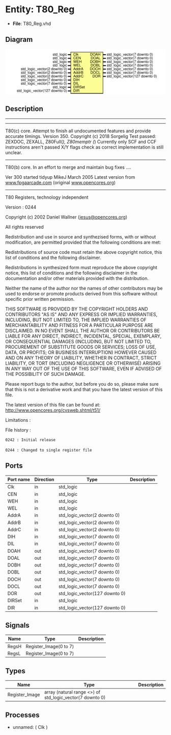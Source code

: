 # Entity: T80_Reg

- **File**: T80_Reg.vhd
## Diagram

![Diagram](T80_Reg.svg "Diagram")
## Description

------------------------------------------------------------------------------
 ****
 T80(c) core. Attempt to finish all undocumented features and provide
              accurate timings.
 Version 350.
 Copyright (c) 2018 Sorgelig
  Test passed: ZEXDOC, ZEXALL, Z80Full(*), Z80memptr
  (*) Currently only SCF and CCF instructions aren't passed X/Y flags check as
      correct implementation is still unclear.

 ****
 T80(b) core. In an effort to merge and maintain bug fixes ....


 Ver 300 started tidyup
 MikeJ March 2005
 Latest version from www.fpgaarcade.com (original www.opencores.org)

 ****

 T80 Registers, technology independent

 Version : 0244

 Copyright (c) 2002 Daniel Wallner (jesus@opencores.org)

 All rights reserved

 Redistribution and use in source and synthezised forms, with or without
 modification, are permitted provided that the following conditions are met:

 Redistributions of source code must retain the above copyright notice,
 this list of conditions and the following disclaimer.

 Redistributions in synthesized form must reproduce the above copyright
 notice, this list of conditions and the following disclaimer in the
 documentation and/or other materials provided with the distribution.

 Neither the name of the author nor the names of other contributors may
 be used to endorse or promote products derived from this software without
 specific prior written permission.

 THIS SOFTWARE IS PROVIDED BY THE COPYRIGHT HOLDERS AND CONTRIBUTORS "AS IS"
 AND ANY EXPRESS OR IMPLIED WARRANTIES, INCLUDING, BUT NOT LIMITED TO,
 THE IMPLIED WARRANTIES OF MERCHANTABILITY AND FITNESS FOR A PARTICULAR
 PURPOSE ARE DISCLAIMED. IN NO EVENT SHALL THE AUTHOR OR CONTRIBUTORS BE
 LIABLE FOR ANY DIRECT, INDIRECT, INCIDENTAL, SPECIAL, EXEMPLARY, OR
 CONSEQUENTIAL DAMAGES (INCLUDING, BUT NOT LIMITED TO, PROCUREMENT OF
 SUBSTITUTE GOODS OR SERVICES; LOSS OF USE, DATA, OR PROFITS; OR BUSINESS
 INTERRUPTION) HOWEVER CAUSED AND ON ANY THEORY OF LIABILITY, WHETHER IN
 CONTRACT, STRICT LIABILITY, OR TORT (INCLUDING NEGLIGENCE OR OTHERWISE)
 ARISING IN ANY WAY OUT OF THE USE OF THIS SOFTWARE, EVEN IF ADVISED OF THE
 POSSIBILITY OF SUCH DAMAGE.

 Please report bugs to the author, but before you do so, please
 make sure that this is not a derivative work and that
 you have the latest version of this file.

 The latest version of this file can be found at:
	http://www.opencores.org/cvsweb.shtml/t51/

 Limitations :

 File history :

	0242 : Initial release

	0244 : Changed to single register file

## Ports

| Port name | Direction | Type                           | Description |
| --------- | --------- | ------------------------------ | ----------- |
| Clk       | in        | std_logic                      |             |
| CEN       | in        | std_logic                      |             |
| WEH       | in        | std_logic                      |             |
| WEL       | in        | std_logic                      |             |
| AddrA     | in        | std_logic_vector(2 downto 0)   |             |
| AddrB     | in        | std_logic_vector(2 downto 0)   |             |
| AddrC     | in        | std_logic_vector(2 downto 0)   |             |
| DIH       | in        | std_logic_vector(7 downto 0)   |             |
| DIL       | in        | std_logic_vector(7 downto 0)   |             |
| DOAH      | out       | std_logic_vector(7 downto 0)   |             |
| DOAL      | out       | std_logic_vector(7 downto 0)   |             |
| DOBH      | out       | std_logic_vector(7 downto 0)   |             |
| DOBL      | out       | std_logic_vector(7 downto 0)   |             |
| DOCH      | out       | std_logic_vector(7 downto 0)   |             |
| DOCL      | out       | std_logic_vector(7 downto 0)   |             |
| DOR       | out       | std_logic_vector(127 downto 0) |             |
| DIRSet    | in        | std_logic                      |             |
| DIR       | in        | std_logic_vector(127 downto 0) |             |
## Signals

| Name  | Type                   | Description |
| ----- | ---------------------- | ----------- |
| RegsH | Register_Image(0 to 7) |             |
| RegsL | Register_Image(0 to 7) |             |
## Types

| Name           | Type                                                      | Description |
| -------------- | --------------------------------------------------------- | ----------- |
| Register_Image | array (natural range <>) of std_logic_vector(7 downto 0)  |             |
## Processes
- unnamed: ( Clk )
